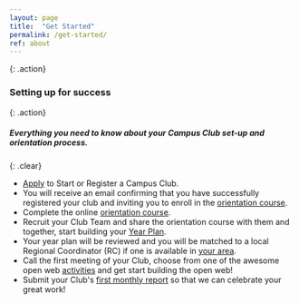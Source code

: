 ```yaml
---
layout: page
title:  "Get Started"
permalink: /get-started/
ref: about
---
```


{: .action}
### Setting up for success

{: .action}
##### Everything you need to know about your Campus Club set-up and orientation process.

{: .clear}
&nbsp;



<section class="timeline">
  <ul>
    <li>
      <div>
        <a href="https://docs.google.com/forms/d/e/1FAIpQLSdKYZV3xeaIkdHyeZaZNiddF0kpRMBb-Mjb70y0HShaTXc4cg/viewform"> Apply</a> to Start or Register a Campus Club.
      </div>
    </li>
    <li>
      <div>
        You will receive an email confirming that you have successfully registered your club and inviting you to enroll in the <a href="https://mozilla.teachable.com/courses/mozilla-campus-club-training/" target="_blank">orientation course</a>.
      </div>
    </li>
    <li>
      <div>
Complete the online <a href="https://mozilla.teachable.com/courses/mozilla-campus-club-training/" target="_blank">orientation course</a>.      
      </div>
    </li>
    <li>
      <div>
      Recruit your Club Team and share the orientation course with them and together, start building your <a href="/yearplanning/">Year Plan</a>.
      </div>
    </li>
    <li>
    <div>
        Your year plan will be reviewed and you will be matched to a local Regional Coordinator (RC) if one is available in <a href="/connect/">your area</a>.
       </div>
    </li>
    <li>
      <div>
        Call the first meeting of your Club, choose from one of the awesome open web <a href="/activities/">activities</a> and get start building the open web!
      </div>
    </li>
    <li>
      <div>
        Submit your Club's <a href="https://campus.mozilla.community/report/#"> first monthly report</a> so that we can celebrate your great work!
      </div>
    </li>
  </ul>
</section>
